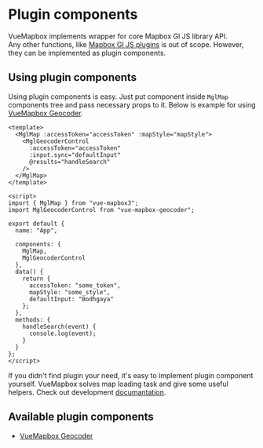 # Plugin components

VueMapbox implements wrapper for core Mapbox Gl JS library API.  
Any other functions, like [Mapbox Gl JS plugins](https://docs.mapbox.com/mapbox-gl-js/plugins/) is out of scope.
However, they can be implemented as plugin components.

## Using plugin components

Using plugin components is easy. Just put component inside `MglMap` components tree and pass necessary props to it.
Below is example for using [VueMapbox Geocoder](https://github.com/soal/vue-mapbox-geocoder).

```vue
<template>
  <MglMap :accessToken="accessToken" :mapStyle="mapStyle">
    <MglGeocoderControl
      :accessToken="accessToken"
      :input.sync="defaultInput"
      @results="handleSearch"
    />
  </MglMap>
</template>

<script>
import { MglMap } from "vue-mapbox3";
import MglGeocoderControl from "vue-mapbox-geocoder";

export default {
  name: "App",

  components: {
    MglMap,
    MglGeocoderControl
  },
  data() {
    return {
      accessToken: "some_token",
      mapStyle: "some_style",
      defaultInput: "Bodhgaya"
    };
  },
  methods: {
    handleSearch(event) {
      console.log(event);
    }
  }
};
</script>
```

If you didn't find plugin your need, it's easy to implement plugin component yourself.
VueMapbox solves map loading task and give some useful helpers.
Check out development [documantation](/plugin_components/plugin_components_development.md).

## Available plugin components

- [VueMapbox Geocoder](https://github.com/soal/vue-mapbox-geocoder)
